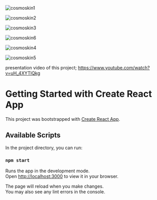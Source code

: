 
![cosmoskin1](https://github.com/gulkabakci/cosmoskin/assets/77975665/fca0b47f-85a9-4656-9545-6f7c874a5ee4)

![cosmoskin2](https://github.com/gulkabakci/cosmoskin/assets/77975665/547f4e95-cf41-4a24-9953-d80328da026a)

![cosmoskin3](https://github.com/gulkabakci/cosmoskin/assets/77975665/f1f71d3d-fdc3-46b0-8f16-d5b821de1ad8)

![cosmoskin6](https://github.com/gulkabakci/cosmoskin/assets/77975665/e8301a06-7c3e-4e30-810e-6ba276defd13)


![cosmoskin4](https://github.com/gulkabakci/cosmoskin/assets/77975665/f023058a-67be-4b7e-9484-db49e6f1acd5)

![cosmoskin5](https://github.com/gulkabakci/cosmoskin/assets/77975665/14d26192-6b82-472d-9585-47d89f26b13b)


 presentation video of this project;
https://www.youtube.com/watch?v=uH_4XYTlQkg


# Getting Started with Create React App

This project was bootstrapped with [Create React App](https://github.com/facebook/create-react-app).

## Available Scripts

In the project directory, you can run:

### `npm start`

Runs the app in the development mode.\
Open [http://localhost:3000](http://localhost:3000) to view it in your browser.

The page will reload when you make changes.\
You may also see any lint errors in the console.




